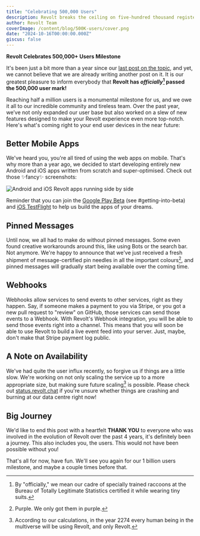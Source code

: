 ```yaml
---
title: "Celebrating 500,000 Users"
description: Revolt breaks the ceiling on five-hundred thousand registered users
author: Revolt Team
coverImage: /content/blog/500K-users/cover.png
date: "2024-10-16T00:00:00.000Z"
giscus: false
---
```


**Revolt Celebrates 500,000+ Users Milestone**

It's been just a bit more than a year since our [last post on the topic](https://revolt.chat/posts/100K-users), and yet, we cannot believe that we are already writing another post on it. It is our greatest pleasure to inform everybody that **Revolt has _officially_[^1] passed the 500,000 user mark!**

Reaching half a million users is a monumental milestone for us, and we owe it all to our incredible community and tireless team. Over the past year, we’ve not only expanded our user base but also worked on a slew of new features designed to make your Revolt experience even more top-notch. Here's what's coming right to your end user devices in the near future:

## Better Mobile Apps

We've heard you, you're all tired of using the web apps on mobile. That's why more than a year ago, we decided to start developing entirely new Android and iOS apps written from scratch and super-optimised. Check out those ✨fancy✨ screenshots:

![Android and iOS Revolt apps running side by side](/content/blog/500K-users/phones.png)

Reminder that you can join the [Google Play Beta](https://rvlt.gg/android) (see #getting-into-beta) and [iOS TestFlight](https://testflight.apple.com/join/mGSCJe13) to help us build the apps of your dreams.

## Pinned Messages

Until now, we all had to make do without pinned messages. Some even found creative workarounds around this, like using Bots or the search bar. Not anymore. We're happy to announce that we've just received a fresh shipment of message-certified pin needles in all the important colours[^2], and pinned messages will gradually start being available over the coming time.

## Webhooks

Webhooks allow services to send events to other services, right as they happen. Say, if someone makes a payment to you via Stripe, or you got a new pull request to "review" on GitHub, those services can send those events to a Webhook. With Revolt's Webhook integration, you will be able to send those events right into a channel. This means that you will soon be able to use Revolt to build a live event feed into your server. Just, maybe, don't make that Stripe payment log public.

## A Note on Availability

We've had quite the user influx recently, so forgive us if things are a little slow. We're working on not only scaling the service up to a more appropriate size, but making sure future scaling[^3] is possible. Please check out [status.revolt.chat](https://status.revolt.chat) if you're unsure whether things are crashing and burning at our data centre right now!

## Big Journey

We'd like to end this post with a heartfelt **THANK YOU** to everyone who was involved in the evolution of Revolt over the past 4 years, it's definitely been a journey. This also includes you, the users. This would not have been possible without you!

That's all for now, have fun. We'll see you again for our 1 billion users milestone, and maybe a couple times before that.

[^1]: By "officially," we mean our cadre of specially trained raccoons at the Bureau of Totally Legitimate Statistics certified it while wearing tiny suits.
[^2]: Purple. We only got them in purple.
[^3]: According to our calculations, in the year 2274 every human being in the multiverse will be using Revolt, and only Revolt.
